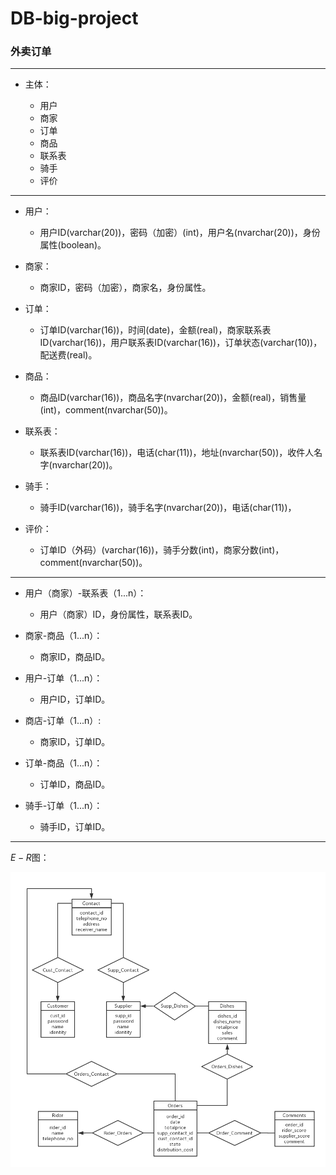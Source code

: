 # DB-big-project
### 外卖订单

---

- 主体：

  - 用户
  - 商家
  - 订单
  - 商品
  - 联系表
  - 骑手
  - 评价

---

- 用户：

  - 用户ID(varchar(20))，密码（加密）(int)，用户名(nvarchar(20))，身份属性(boolean)。
- 商家：

  - 商家ID，密码（加密），商家名，身份属性。 
- 订单：

  - 订单ID(varchar(16))，时间(date)，金额(real)，商家联系表ID(varchar(16))，用户联系表ID(varchar(16))，订单状态(varchar(10))，配送费(real)。
- 商品：

  - 商品ID(varchar(16))，商品名字(nvarchar(20))，金额(real)，销售量(int)，comment(nvarchar(50))。
- 联系表：

  - 联系表ID(varchar(16))，电话(char(11))，地址(nvarchar(50))，收件人名字(nvarchar(20))。
- 骑手：
  - 骑手ID(varchar(16))，骑手名字(nvarchar(20))，电话(char(11))，
- 评价：
  - 订单ID（外码）(varchar(16))，骑手分数(int)，商家分数(int)，comment(nvarchar(50))。

---

- 用户（商家）-联系表（1...n）：
  - 用户（商家）ID，身份属性，联系表ID。
- 商家-商品（1...n）：
  - 商家ID，商品ID。
- 用户-订单（1...n）：
  - 用户ID，订单ID。
- 商店-订单（1...n）:
  - 商家ID，订单ID。
- 订单-商品（1...n）：
  - 订单ID，商品ID。

- 骑手-订单（1...n）：
  - 骑手ID，订单ID。

---

$E-R$图：

![E-R图](image/美团外卖E-R.png)



